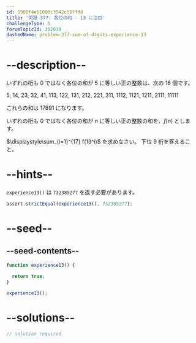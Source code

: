 ```yaml
---
id: 5900f4e51000cf542c50fff8
title: '問題 377: 各位の和 - 13 に注目'
challengeType: 5
forumTopicId: 302039
dashedName: problem-377-sum-of-digits-experience-13
---
```


# --description--

いずれの桁も 0 ではなく各位の和が 5 に等しい正の整数は、次の 16 個です。

5, 14, 23, 32, 41, 113, 122, 131, 212, 221, 311, 1112, 1121, 1211, 2111, 11111

これらの和は 17891 になります。

いずれの桁も 0 ではなく各位の和が $n$ に等しい正の整数の和を、$f(n)$ とします。

$\displaystyle\sum_{i=1}^{17} f(13^i)$ を求めなさい。 下位 9 桁を答えること。

# --hints--

`experience13()` は `732385277` を返す必要があります。

```js
assert.strictEqual(experience13(), 732385277);
```

# --seed--

## --seed-contents--

```js
function experience13() {

  return true;
}

experience13();
```

# --solutions--

```js
// solution required
```
